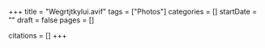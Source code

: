 +++
title = "Wegrtjtkylui.avif"
tags = ["Photos"]
categories = []
startDate = ""
draft = false
pages = []

citations = []
+++
